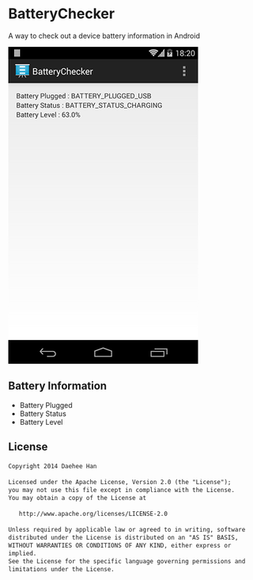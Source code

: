 BatteryChecker
==============

A way to check out a device battery information in Android

![](website/static/sample.png)


Battery Information
--------
* Battery Plugged
* Battery Status
* Battery Level


License
--------
    Copyright 2014 Daehee Han

    Licensed under the Apache License, Version 2.0 (the "License");
    you may not use this file except in compliance with the License.
    You may obtain a copy of the License at

       http://www.apache.org/licenses/LICENSE-2.0

    Unless required by applicable law or agreed to in writing, software
    distributed under the License is distributed on an "AS IS" BASIS,
    WITHOUT WARRANTIES OR CONDITIONS OF ANY KIND, either express or implied.
    See the License for the specific language governing permissions and
    limitations under the License.

